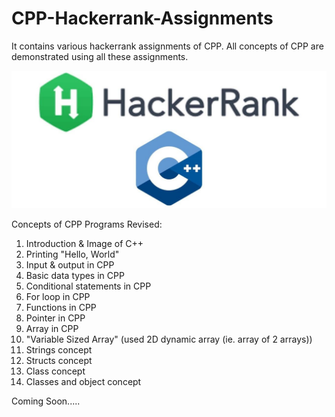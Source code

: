 # CPP-Hackerrank-Assignments
It contains various hackerrank assignments of CPP. 
All concepts of CPP are demonstrated using all these assignments.

![GitHub Logo](https://github.com/shubhamrajput0369/CPP-Hackerrank-Assignments/blob/main/1.0%20C%2B%2B.jpg)

Concepts of CPP Programs Revised:
1) Introduction & Image of C++  
2) Printing "Hello, World"
3) Input & output in CPP
4) Basic data types in CPP
5) Conditional statements in CPP
6) For loop in CPP
7) Functions in CPP
8) Pointer in CPP
9) Array in CPP
10) "Variable Sized Array" (used 2D dynamic array (ie. array of 2 arrays))
11) Strings concept
12) Structs concept
13) Class concept
14) Classes and object concept

   Coming Soon.....

